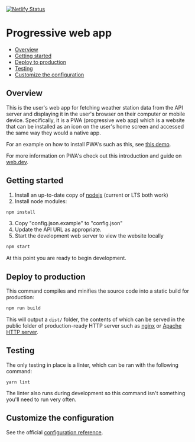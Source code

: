 [![Netlify Status](https://api.netlify.com/api/v1/badges/76a87dc5-029e-4895-956d-15d930fe3ae7/deploy-status)](https://app.netlify.com/sites/ecstatic-easley-321fb4/deploys)

# Progressive web app

- [Overview](#overview)
- [Getting started](#getting-started)
- [Deploy to production](#deploy-to-production)
- [Testing](#testing)
- [Customize the configuration](#customize-the-configuration)

## Overview

This is the user's web app for fetching weather station data from the API server and displaying it in the user's browser on their computer or mobile device.
Specifically, it is a PWA (progressive web app) which is a website that can be installed as an icon on the user's home screen and accessed the same way they would a native app.

For an example on how to install PWA's such as this, see [this demo](https://httpd.apache.org/).

For more information on PWA's check out this introduction and guide on [web.dev](https://web.dev/progressive-web-apps/).

## Getting started

1. Install an up-to-date copy of [nodejs](https://nodejs.org) (current or LTS both work)
2. Install node modules:

```sh
npm install
```
3. Copy "config.json.example" to "config.json"
4. Update the API URL as appropriate.
5. Start the development web server to view the website locally

```sh
npm start
```

At this point you are ready to begin development.


## Deploy to production

This command compiles and minifies the source code into a static build for production:

```sh
npm run build
```

This will output a `dist/` folder, the contents of which can be served in the public folder of production-ready HTTP server such as [nginx](https://nginx.org/en/) or [Apache HTTP server](https://httpd.apache.org/).

## Testing

The only testing in place is a linter, which can be ran with the following command:

```
yarn lint
```

The linter also runs during development so this command isn't something you'll need to run very often.


## Customize the configuration

See the official [configuration reference](https://cli.vuejs.org/config/).

